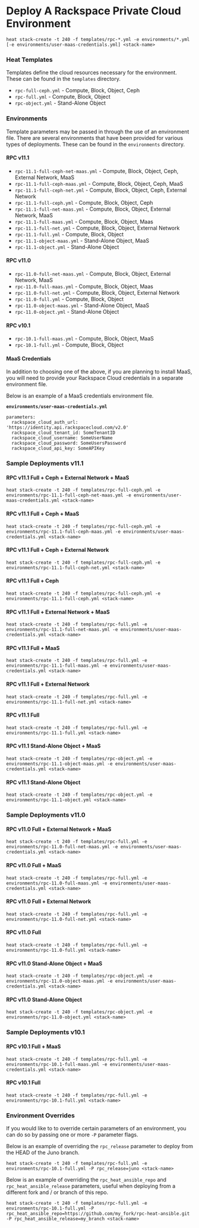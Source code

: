 # Deploy A Rackspace Private Cloud Environment

```
heat stack-create -t 240 -f templates/rpc-*.yml -e environments/*.yml [-e environments/user-maas-credentials.yml] <stack-name>
```

### Heat Templates

Templates define the cloud resources necessary for the environment. These can be found in the `templates` directory.

* `rpc-full-ceph.yml` - Compute, Block, Object, Ceph
* `rpc-full.yml`      - Compute, Block, Object
* `rpc-object.yml`    - Stand-Alone Object

### Environments

Template parameters may be passed in through the use of an environment file. There are several environments that have been provided for various types of deployments. These can be found in the `environments` directory.

#### RPC v11.1

* `rpc-11.1-full-ceph-net-maas.yml` - Compute, Block, Object, Ceph, External Network, MaaS
* `rpc-11.1-full-ceph-maas.yml`     - Compute, Block, Object, Ceph, MaaS
* `rpc-11.1-full-ceph-net.yml`      - Compute, Block, Object, Ceph, External Network
* `rpc-11.1-full-ceph.yml`          - Compute, Block, Object, Ceph
* `rpc-11.1-full-net-maas.yml`      - Compute, Block, Object, External Network, MaaS
* `rpc-11.1-full-maas.yml`          - Compute, Block, Object, Maas
* `rpc-11.1-full-net.yml`           - Compute, Block, Object, External Network
* `rpc-11.1-full.yml`               - Compute, Block, Object
* `rpc-11.1-object-maas.yml`        - Stand-Alone Object, MaaS
* `rpc-11.1-object.yml`             - Stand-Alone Object

#### RPC v11.0

* `rpc-11.0-full-net-maas.yml` - Compute, Block, Object, External Network, MaaS
* `rpc-11.0-full-maas.yml`     - Compute, Block, Object, Maas
* `rpc-11.0-full-net.yml`      - Compute, Block, Object, External Network
* `rpc-11.0-full.yml`          - Compute, Block, Object
* `rpc-11.0-object-maas.yml`   - Stand-Alone Object, MaaS
* `rpc-11.0-object.yml`        - Stand-Alone Object

#### RPC v10.1

* `rpc-10.1-full-maas.yml` - Compute, Block, Object, MaaS
* `rpc-10.1-full.yml`      - Compute, Block, Object

#### MaaS Credentials

In addition to choosing one of the above, if you are planning to install MaaS, you will need to provide your Rackspace Cloud credentials in a separate environment file.

Below is an example of a MaaS credentials environment file.

**`environments/user-maas-credentials.yml`**

```
parameters:
  rackspace_cloud_auth_url: 'https://identity.api.rackspacecloud.com/v2.0'
  rackspace_cloud_tenant_id: SomeTenantID
  rackspace_cloud_username: SomeUserName
  rackspace_cloud_password: SomeUsersPassword
  rackspace_cloud_api_key: SomeAPIKey
```

### Sample Deployments v11.1

#### RPC v11.1 Full + Ceph + External Network + MaaS

```
heat stack-create -t 240 -f templates/rpc-full-ceph.yml -e environments/rpc-11.1-full-ceph-net-maas.yml -e environments/user-maas-credentials.yml <stack-name>
```

#### RPC v11.1 Full + Ceph + MaaS

```
heat stack-create -t 240 -f templates/rpc-full-ceph.yml -e environments/rpc-11.1-full-ceph-maas.yml -e environments/user-maas-credentials.yml <stack-name>
```

#### RPC v11.1 Full + Ceph + External Network

```
heat stack-create -t 240 -f templates/rpc-full-ceph.yml -e environments/rpc-11.1-full-ceph-net.yml <stack-name>
```

#### RPC v11.1 Full + Ceph

```
heat stack-create -t 240 -f templates/rpc-full-ceph.yml -e environments/rpc-11.1-full-ceph.yml <stack-name>
```

#### RPC v11.1 Full + External Network + MaaS

```
heat stack-create -t 240 -f templates/rpc-full.yml -e environments/rpc-11.1-full-net-maas.yml -e environments/user-maas-credentials.yml <stack-name>
```

#### RPC v11.1 Full + MaaS

```
heat stack-create -t 240 -f templates/rpc-full.yml -e environments/rpc-11.1-full-maas.yml -e environments/user-maas-credentials.yml <stack-name>
```

#### RPC v11.1 Full + External Network

```
heat stack-create -t 240 -f templates/rpc-full.yml -e environments/rpc-11.1-full-net.yml <stack-name>
```

#### RPC v11.1 Full

```
heat stack-create -t 240 -f templates/rpc-full.yml -e environments/rpc-11.1-full.yml <stack-name>
```

#### RPC v11.1 Stand-Alone Object + MaaS

```
heat stack-create -t 240 -f templates/rpc-object.yml -e environments/rpc-11.1-object-maas.yml -e environments/user-maas-credentials.yml <stack-name>
```

#### RPC v11.1 Stand-Alone Object

```
heat stack-create -t 240 -f templates/rpc-object.yml -e environments/rpc-11.1-object.yml <stack-name>
```

### Sample Deployments v11.0

#### RPC v11.0 Full + External Network + MaaS

```
heat stack-create -t 240 -f templates/rpc-full.yml -e environments/rpc-11.0-full-net-maas.yml -e environments/user-maas-credentials.yml <stack-name>
```

#### RPC v11.0 Full + MaaS

```
heat stack-create -t 240 -f templates/rpc-full.yml -e environments/rpc-11.0-full-maas.yml -e environments/user-maas-credentials.yml <stack-name>
```

#### RPC v11.0 Full + External Network

```
heat stack-create -t 240 -f templates/rpc-full.yml -e environments/rpc-11.0-full-net.yml <stack-name>
```

#### RPC v11.0 Full

```
heat stack-create -t 240 -f templates/rpc-full.yml -e environments/rpc-11.0-full.yml <stack-name>
```

#### RPC v11.0 Stand-Alone Object + MaaS

```
heat stack-create -t 240 -f templates/rpc-object.yml -e environments/rpc-11.0-object-maas.yml -e environments/user-maas-credentials.yml <stack-name>
```

#### RPC v11.0 Stand-Alone Object

```
heat stack-create -t 240 -f templates/rpc-object.yml -e environments/rpc-11.0-object.yml <stack-name>
```

### Sample Deployments v10.1

#### RPC v10.1 Full + MaaS

```
heat stack-create -t 240 -f templates/rpc-full.yml -e environments/rpc-10.1-full-maas.yml -e environments/user-maas-credentials.yml <stack-name>
```

#### RPC v10.1 Full

```
heat stack-create -t 240 -f templates/rpc-full.yml -e environments/rpc-10.1-full.yml <stack-name>
```

### Environment Overrides

If you would like to to override certain parameters of an environment, you can do so by passing one or more `-P` parameter flags.

Below is an example of overriding the `rpc_release` parameter to deploy from the HEAD of the Juno branch.

```
heat stack-create -t 240 -f templates/rpc-full.yml -e environments/rpc-10.1-full.yml -P rpc_release=juno <stack-name>
```

Below is an example of overriding the `rpc_heat_ansible_repo` and `rpc_heat_ansible_release` parameters, useful when deploying from a different fork and / or branch of this repo.

```
heat stack-create -t 240 -f templates/rpc-full.yml -e environments/rpc-10.1-full.yml -P rpc_heat_ansible_repo=https://github.com/my_fork/rpc-heat-ansible.git -P rpc_heat_ansible_release=my_branch <stack-name>
```
